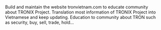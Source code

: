 Build and maintain the website tronvietnam.com to educate community about TRONIX Project.
Translation most information of TRONIX Project into Vietnamese and keep updating.
Education to community about TRON such as security, buy, sell, trade, hold…
